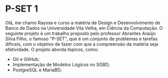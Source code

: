 # P-SET 1 
Olá, me chamo Rayssa e curso a matéria de Design e Desenvolvimento de Banco de Dados na  Universidade Vila Velha, em Ciência da Computação. O seguinte projeto é um trabalho proposto pelo professor  Abrantes   Araújo Silva Filho, o famoso "P-SET", que é um conjunto de problemas e tarefas difíceis, com o objetivo de fazer com que a compreensão da matéria seja efetividade. O projeto aborda tópicos, como: 

 
* Git e GitHub; 
* Implementação de Modelos Lógicos no SGBD;
* PostgreSQL e MariaBD; 



